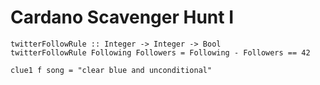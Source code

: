 # Cardano Scavenger Hunt I

```
twitterFollowRule :: Integer -> Integer -> Bool
twitterFollowRule Following Followers = Following - Followers == 42
```

```
clue1 f song = "clear blue and unconditional"
```

